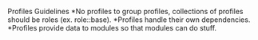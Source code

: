 Profiles Guidelines
*No profiles to group profiles, collections of profiles should be roles (ex. role::base).
*Profiles handle their own dependencies.
*Profiles provide data to modules so that modules can do stuff.